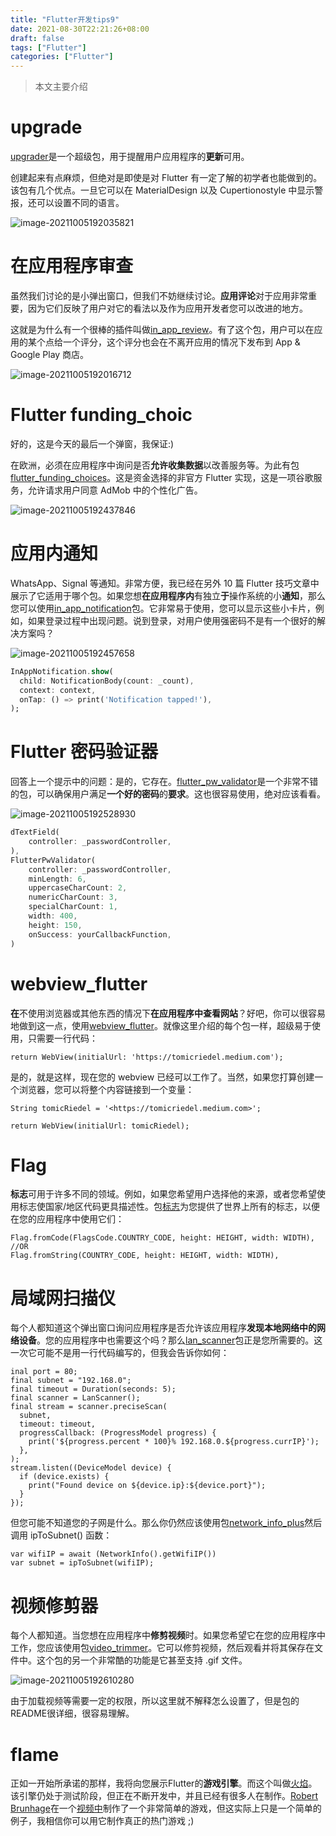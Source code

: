```yaml
---
title: "Flutter开发tips9"
date: 2021-08-30T22:21:26+08:00
draft: false
tags: ["Flutter"]
categories: ["Flutter"]
---
```


> 本文主要介绍

<!--more-->

# upgrade

[upgrader](https://pub.dev/packages/upgrader)是一个超级包，用于提醒用户应用程序的**更新**可用。

创建起来有点麻烦，但绝对是即使是对 Flutter 有一定了解的初学者也能做到的。该包有几个优点。一旦它可以在 MaterialDesign 以及 Cupertionostyle 中显示警报，还可以设置不同的语言。



![image-20211005192035821](https://luckly007.oss-cn-beijing.aliyuncs.com/img/image-20211005192035821.png)

# 在应用程序审查

虽然我们讨论的是小弹出窗口，但我们不妨继续讨论。**应用评论**对于应用非常重要，因为它们反映了用户对它的看法以及作为应用开发者您可以改进的地方。

这就是为什么有一个很棒的插件叫做[in_app_review](https://pub.dev/packages/in_app_review)。有了这个包，用户可以在应用的某个点给一个评分，这个评分也会在不离开应用的情况下发布到 App & Google Play 商店。



![image-20211005192016712](https://luckly007.oss-cn-beijing.aliyuncs.com/img/image-20211005192016712.png)

# Flutter funding_choic

好的，这是今天的最后一个弹窗，我保证:)

在欧洲，必须在应用程序中询问是否**允许收集数据**以改善服务等。为此有包[flutter_funding_choices](http://pub.dev/packages/flutter_funding_choices)。这是资金选择的非官方 Flutter 实现，这是一项谷歌服务，允许请求用户同意 AdMob 中的个性化广告。

![image-20211005192437846](https://luckly007.oss-cn-beijing.aliyuncs.com/img/image-20211005192437846.png)

# 应用内通知

WhatsApp、Signal 等通知。非常方便，我已经在另外 10 篇 Flutter 技巧文章中展示了它适用于哪个包。如果您想**在应用程序内**有独立**于**操作系统的小**通知**，那么您可以使用[in_app_notification](https://pub.dev/packages/in_app_notification)包。它非常易于使用，您可以显示这些小卡片，例如，如果登录过程中出现问题。说到登录，对用户使用强密码不是有一个很好的解决方案吗？



![image-20211005192457658](https://luckly007.oss-cn-beijing.aliyuncs.com/img/image-20211005192457658.png)

```dart
InAppNotification.show(
  child: NotificationBody(count: _count),
  context: context,
  onTap: () => print('Notification tapped!'),
);
```

# Flutter 密码验证器

回答上一个提示中的问题：是的，它存在。[flutter_pw_validator](https://pub.dev/packages/flutter_pw_validator)是一个非常不错的包，可以确保用户满足**一个好的密码**的**要求**。这也很容易使用，绝对应该看看。



![image-20211005192528930](https://luckly007.oss-cn-beijing.aliyuncs.com/img/image-20211005192528930.png)

```dart
dTextField(
    controller: _passwordController,
),
FlutterPwValidator(
    controller: _passwordController,
    minLength: 6,
    uppercaseCharCount: 2,
    numericCharCount: 3,
    specialCharCount: 1,
    width: 400,
    height: 150,
    onSuccess: yourCallbackFunction,
)
```

# webview_flutter

**在**不使用浏览器或其他东西的情况下**在应用程序中查看网站**？好吧，你可以很容易地做到这一点，使用[webview_flutter](https://pub.dev/packages/webview_flutter)。就像这里介绍的每个包一样，超级易于使用，只需要一行代码：

```
return WebView(initialUrl: 'https://tomicriedel.medium.com');
```

是的，就是这样，现在您的 webview 已经可以工作了。当然，如果您打算创建一个浏览器，您可以将整个内容链接到一个变量：

```
String tomicRiedel = '<https://tomicriedel.medium.com>';

return WebView(initialUrl: tomicRiedel);
```

# Flag

**标志**可用于许多不同的领域。例如，如果您希望用户选择他的来源，或者您希望使用标志使国家/地区代码更具描述性。包[标志](https://pub.dev/packages/flag)为您提供了世界上所有的标志，以便在您的应用程序中使用它们：

```
Flag.fromCode(FlagsCode.COUNTRY_CODE, height: HEIGHT, width: WIDTH),
//OR
Flag.fromString(COUNTRY_CODE, height: HEIGHT, width: WIDTH),
```

# 局域网扫描仪

每个人都知道这个弹出窗口询问应用程序是否允许该应用程序**发现本地网络中的网络设备**。您的应用程序中也需要这个吗？那么[lan_scanner](https://pub.dev/packages/lan_scanner)包正是您所需要的。这一次它可能不是用一行代码编写的，但我会告诉你如何：

```
inal port = 80;
final subnet = "192.168.0";
final timeout = Duration(seconds: 5);
final scanner = LanScanner();
final stream = scanner.preciseScan(
  subnet,
  timeout: timeout,
  progressCallback: (ProgressModel progress) {
    print('${progress.percent * 100}% 192.168.0.${progress.currIP}');
  },
);
stream.listen((DeviceModel device) {
  if (device.exists) {
    print("Found device on ${device.ip}:${device.port}");
  }
});
```

但您可能不知道您的子网是什么。那么你仍然应该使用包[network_info_plus](https://pub.dev/packages/network_info_plus)然后调用 ipToSubnet() 函数：

```
var wifiIP = await (NetworkInfo().getWifiIP())
var subnet = ipToSubnet(wifiIP);
```

# 视频修剪器

每个人都知道。当您想在应用程序中**修剪视频**时。如果您希望它在您的应用程序中工作，您应该使用包[video_trimmer](https://pub.dev/packages/video_trimmer)。它可以修剪视频，然后观看并将其保存在文件中。这个包的另一个非常酷的功能是它甚至支持 .gif 文件。

![image-20211005192610280](https://luckly007.oss-cn-beijing.aliyuncs.com/img/image-20211005192610280.png)

由于加载视频等需要一定的权限，所以这里就不解释怎么设置了，但是包的README很详细，很容易理解。

# flame

正如一开始所承诺的那样，我将向您展示Flutter的**游戏引擎**。而这个叫做[火焰](https://pub.dev/packages/flame)。该引擎仍处于测试阶段，但正在不断开发中，并且已经有很多人在制作。[Robert Brunhage](https://www.youtube.com/c/RobertBrunhage)在一个[视频中](https://www.youtube.com/watch?v=AfDYTOK_tfM&t=6s)制作了一个非常简单的游戏，但这实际上只是一个简单的例子，我相信你可以用它制作真正的热门游戏 ;)



